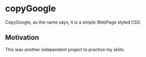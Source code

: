 # copyGoogle

CopyGoogle, as the name says, it is a simple WebPage styled CSS.

## Motivation

This was another independent project to practice my skills.
